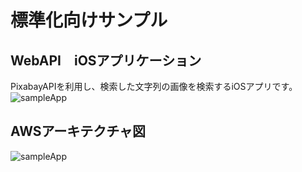 # 標準化向けサンプル
## WebAPI　iOSアプリケーション

PixabayAPIを利用し、検索した文字列の画像を検索するiOSアプリです。
![sampleApp](https://user-images.githubusercontent.com/126561077/227759269-2d51ebf2-a144-44d2-a994-9f02e773b0e9.gif)

## AWSアーキテクチャ図
![sampleApp](https://raw.githubusercontent.com/fyk1230/standard-proj/main/aws-arch.drawio.svg)
